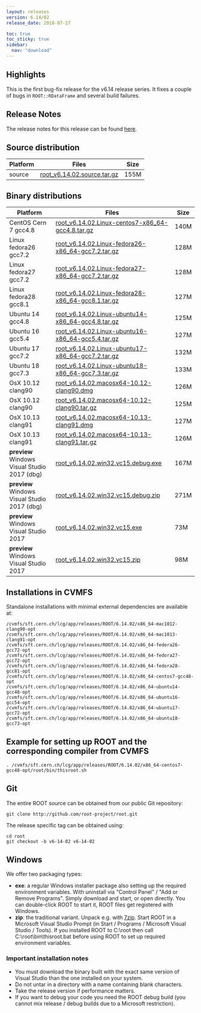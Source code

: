 ```yaml
---
layout: releases
version: 6.14/02
release_date: 2018-07-27

toc: true
toc_sticky: true
sidebar:
  nav: "download"
---
```



## Highlights

This is the first bug-fix release for the v6.14 release series. It fixes a couple of bugs in `ROOT::RDataFrame` and several build failures.

## Release Notes

The release notes for this release can be found [here](https://root.cern.ch/doc/v614/release-notes.html#release-6.1402).

## Source distribution

| Platform       | Files | Size |
|-----------|-------|-----|
| source | [root_v6.14.02.source.tar.gz](https://root.cern.ch/download/root_v6.14.02.source.tar.gz) | 155M |


## Binary distributions

| Platform       | Files | Size |
|-----------|-------|-----|
| CentOS Cern 7 gcc4.8 | [root_v6.14.02.Linux-centos7-x86_64-gcc4.8.tar.gz](https://root.cern.ch/download/root_v6.14.02.Linux-centos7-x86_64-gcc4.8.tar.gz) | 140M |
| Linux fedora26 gcc7.2 | [root_v6.14.02.Linux-fedora26-x86_64-gcc7.2.tar.gz](https://root.cern.ch/download/root_v6.14.02.Linux-fedora26-x86_64-gcc7.2.tar.gz) | 128M |
| Linux fedora27 gcc7.2 | [root_v6.14.02.Linux-fedora27-x86_64-gcc7.2.tar.gz](https://root.cern.ch/download/root_v6.14.02.Linux-fedora27-x86_64-gcc7.2.tar.gz) | 128M |
| Linux fedora28 gcc8.1 | [root_v6.14.02.Linux-fedora28-x86_64-gcc8.1.tar.gz](https://root.cern.ch/download/root_v6.14.02.Linux-fedora28-x86_64-gcc8.1.tar.gz) | 127M |
| Ubuntu 14 gcc4.8 | [root_v6.14.02.Linux-ubuntu14-x86_64-gcc4.8.tar.gz](https://root.cern.ch/download/root_v6.14.02.Linux-ubuntu14-x86_64-gcc4.8.tar.gz) | 125M |
| Ubuntu 16 gcc5.4 | [root_v6.14.02.Linux-ubuntu16-x86_64-gcc5.4.tar.gz](https://root.cern.ch/download/root_v6.14.02.Linux-ubuntu16-x86_64-gcc5.4.tar.gz) | 127M |
| Ubuntu 17 gcc7.2 | [root_v6.14.02.Linux-ubuntu17-x86_64-gcc7.2.tar.gz](https://root.cern.ch/download/root_v6.14.02.Linux-ubuntu17-x86_64-gcc7.2.tar.gz) | 132M |
| Ubuntu 18 gcc7.3 | [root_v6.14.02.Linux-ubuntu18-x86_64-gcc7.3.tar.gz](https://root.cern.ch/download/root_v6.14.02.Linux-ubuntu18-x86_64-gcc7.3.tar.gz) | 133M |
| OsX 10.12 clang90 | [root_v6.14.02.macosx64-10.12-clang90.dmg](https://root.cern.ch/download/root_v6.14.02.macosx64-10.12-clang90.dmg) | 126M |
| OsX 10.12 clang90 | [root_v6.14.02.macosx64-10.12-clang90.tar.gz](https://root.cern.ch/download/root_v6.14.02.macosx64-10.12-clang90.tar.gz) | 125M |
| OsX 10.13 clang91 | [root_v6.14.02.macosx64-10.13-clang91.dmg](https://root.cern.ch/download/root_v6.14.02.macosx64-10.13-clang91.dmg) | 127M |
| OsX 10.13 clang91 | [root_v6.14.02.macosx64-10.13-clang91.tar.gz](https://root.cern.ch/download/root_v6.14.02.macosx64-10.13-clang91.tar.gz) | 126M |
| **preview** Windows Visual Studio 2017 (dbg) | [root_v6.14.02.win32.vc15.debug.exe](https://root.cern.ch/download/root_v6.14.02.win32.vc15.debug.exe) | 167M |
| **preview** Windows Visual Studio 2017 (dbg) | [root_v6.14.02.win32.vc15.debug.zip](https://root.cern.ch/download/root_v6.14.02.win32.vc15.debug.zip) | 271M |
| **preview** Windows Visual Studio 2017 | [root_v6.14.02.win32.vc15.exe](https://root.cern.ch/download/root_v6.14.02.win32.vc15.exe) |  73M |
| **preview** Windows Visual Studio 2017 | [root_v6.14.02.win32.vc15.zip](https://root.cern.ch/download/root_v6.14.02.win32.vc15.zip) |  98M |



## Installations in CVMFS
Standalone installations with minimal external dependencies are available at:
~~~
/cvmfs/sft.cern.ch/lcg/app/releases/ROOT/6.14.02/x86_64-mac1012-clang90-opt
/cvmfs/sft.cern.ch/lcg/app/releases/ROOT/6.14.02/x86_64-mac1013-clang91-opt
/cvmfs/sft.cern.ch/lcg/app/releases/ROOT/6.14.02/x86_64-fedora26-gcc72-opt
/cvmfs/sft.cern.ch/lcg/app/releases/ROOT/6.14.02/x86_64-fedora27-gcc72-opt
/cvmfs/sft.cern.ch/lcg/app/releases/ROOT/6.14.02/x86_64-fedora28-gcc81-opt
/cvmfs/sft.cern.ch/lcg/app/releases/ROOT/6.14.02/x86_64-centos7-gcc48-opt
/cvmfs/sft.cern.ch/lcg/app/releases/ROOT/6.14.02/x86_64-ubuntu14-gcc48-opt
/cvmfs/sft.cern.ch/lcg/app/releases/ROOT/6.14.02/x86_64-ubuntu16-gcc54-opt
/cvmfs/sft.cern.ch/lcg/app/releases/ROOT/6.14.02/x86_64-ubuntu17-gcc72-opt
/cvmfs/sft.cern.ch/lcg/app/releases/ROOT/6.14.02/x86_64-ubuntu18-gcc73-opt
~~~


## Example for setting up ROOT and the corresponding compiler from CVMFS
~~~
. /cvmfs/sft.cern.ch/lcg/app/releases/ROOT/6.14.02/x86_64-centos7-gcc48-opt/root/bin/thisroot.sh
~~~

## Git
The entire ROOT source can be obtained from our public Git repository:

~~~
git clone http://github.com/root-project/root.git
~~~
The release specific tag can be obtained using:
~~~
cd root
git checkout -b v6-14-02 v6-14-02
~~~


## Windows
We offer two packaging types:

 * **exe**: a regular Windows installer package also setting up the required environment variables. With uninstall via "Control Panel" / "Add or Remove Programs". Simply download and start, or open directly. You can double-click ROOT to start it, ROOT files get registered with Windows.
 * **zip**: the traditional variant. Unpack e.g. with [7zip](http://www.7-zip.org). Start ROOT in a Microsoft Visual Studio Prompt (in Start / Programs / Microsoft Visual Studio / Tools). If you installed ROOT to C:\root then call C:\root\bin\thisroot.bat before using ROOT to set up required environment variables.

### Important installation notes
 * You must download the binary built with the exact same version of Visual Studio than the one installed on your system.
 * Do not untar in a directory with a name containing blank characters.
 * Take the release version if performance matters.
 * If you want to debug your code you need the ROOT debug build (you cannot mix release / debug builds due to a Microsoft restriction).


